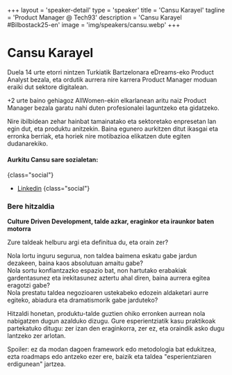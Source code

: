 +++
layout = 'speaker-detail'
type = 'speaker'
title = 'Cansu Karayel'
tagline = 'Product Manager @ Tech93'
description = 'Cansu Karayel #Bilbostack25-en'
image = 'img/speakers/cansu.webp'
+++

# Cansu Karayel

Duela 14 urte etorri nintzen Turkiatik Bartzelonara eDreams-eko Product Analyst bezala, eta ordutik aurrera nire karrera Product Manager moduan eraiki dut sektore digitalean. 
 
+2 urte baino gehiagoz AllWomen-ekin elkarlanean aritu naiz Product Manager bezala garatu nahi duten profesionalei laguntzeko eta gidatzeko.  

Nire ibilbidean zehar hainbat tamainatako eta sektoretako enpresetan lan egin dut, eta produktu anitzekin. Baina egunero aurkitzen ditut ikasgai eta erronka berriak, eta horiek nire motibazioa elikatzen dute egiten dudanarekiko.

#### Aurkitu Cansu sare sozialetan:

{class="social"}
* [Linkedin](https://www.linkedin.com/in/cansukarayel/)
  {class="social"}

### Bere hitzaldia  
**Culture Driven Development, talde azkar, eraginkor eta iraunkor baten motorra**  

Zure taldeak helburu argi eta definitua du, eta orain zer?  

Nola lortu inguru segurua, non taldea baimena eskatu gabe jardun dezakeen, baina kaos absolutuan amaitu gabe?  
Nola sortu konfiantzazko espazio bat, non hartutako erabakiak gardentasunez eta irekitasunez aztertu ahal diren, baina aurrera egitea eragotzi gabe?  
Nola prestatu taldea negozioaren ustekabeko edozein aldaketari aurre egiteko, abiadura eta dramatismorik gabe jarduteko?  

Hitzaldi honetan, produktu-talde guztien ohiko erronken aurrean nola nabigatzen dugun azalduko dizugu. Gure esperientziatik kasu praktikoak partekatuko ditugu: zer izan den eraginkorra, zer ez, eta oraindik asko dugu lantzeko zer arlotan.  

Spoiler: ez da modan dagoen framework edo metodologia bat edukitzea, ezta roadmaps edo antzeko ezer ere, baizik eta taldea "esperientziaren erdigunean" jartzea.
